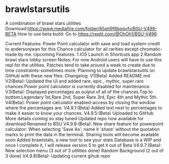 # brawlstarsutils
A combination of brawl stars utilities
Download:https://www.mediafire.com/folder/65ph9f8kpqvfv/BSU-V499-BETA
How to use beta build:
Go to https://replit.com/@OhOh1/BSU-V496

Current Features:
Power Point calculator with save and load system-credit to andersonjwan for this
Chance calculator for all rarities except chromatic- made by me.
Upcoming Features:
1.IOS Launch in Shortcuts app
2.Random brawl stars lobby screen
Notes:
For now Android users will have to use this repl for the utilities.
Patches tend to take around a week to create due to time constraints-sometimes more.
Planning to update brawlstarsutils on GitHub with these new files.
Changelog:
V1(Beta)
Added README.md
V2(Beta):
Updated the UI and added rare, epic , mythic, super rare chances.Power point calculator is currently disabled for maintenance.
V3(Beta):
Displayed percentages as output of all of the chances.Top to bottom:Legendary 1st,Rare 2nd, Super Rare 3rd, Epic 4th and Mythic 5th.
V4(Beta):
Power point calculator enabled-access by  closing the window where the percentages are.
V4.9.1:(Beta)
Added text next to percentages to make it easier to know your chances.
V4.9.5:(Beta)
Uploaded to GitHub
More details coming so stay tuned
Updated repo now available for download
Renamed to BSU 
V4.9.6:(Beta):
New share feature for powerpoint calculator:
When selecting 'Save As', name it 'share' without the quotation marks to print the data in the terminal.
Sharing tools will become available soon
Added brawlstats, a new tool to see your stats
Database is a WIP and once I complete it, I will release version 5 to get it out of Beta
V4.9.7:(Beta):
New selection menu (3 out of 3 utilities done)
Random Background (2 out of 3 done)
V4.9.8(Beta):
Updating current gihub repo




